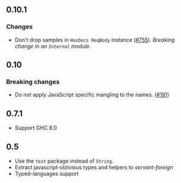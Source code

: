 0.10.1
------

### Changes

* Don't drop samples in `HasDocs ReqBody` instance
  ([#755](https://github.com/haskell-servant/servant/pull/755/files)).
  *Breaking change in an `Internal` module*.

0.10
----

### Breaking changes

* Do not apply JavaScript specific mangling to the names.
  ([#191](https://github.com/haskell-servant/servant/issues/191))

0.7.1
-----

* Support GHC 8.0

0.5
-----
* Use the `text` package instead of `String`.
* Extract javascript-oblivious types and helpers to *servant-foreign*
* Typed-languages support
